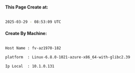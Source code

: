 
   
#### This Page Create at:

```bash

2025-03-29 - 08:53:09 UTC

```

#### Create By Machine:

```bash

Host Name : fv-az1970-182

platform  : Linux-6.8.0-1021-azure-x86_64-with-glibc2.39

Ip Local  : 10.1.0.131

```

